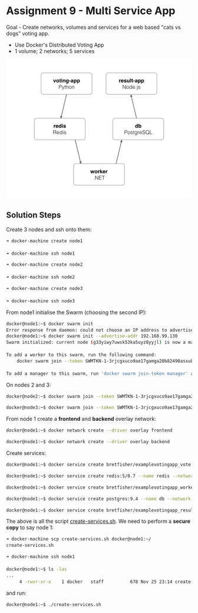 # Assignment 9 - Multi Service App

Goal - Create networks, volumes and services for a web based "cats vs dogs" voting app.

- Use Docker's Distributed Voting App
- 1 volume; 2 networks; 5 services

![Architecture](architecture.png)

## Solution Steps

Create 3 nodes and ssh onto them:

```bash
➜ docker-machine create node1

➜ docker-machine ssh node1
```

```bash
➜ docker-machine create node2

➜ docker-machine ssh node2
```

```bash
➜ docker-machine create node3

➜ docker-machine ssh node3
```

From node1 initialise the Swarm (choosing the second IP):

```bash
docker@node1:~$ docker swarm init
Error response from daemon: could not choose an IP address to advertise since this system has multiple addresses on different interfaces (10.0.2.15 on eth0 and 192.168.99.130 on eth1) - specify one with --advertise-addr
docker@node1:~$ docker swarm init --advertise-addr 192.168.99.130
Swarm initialized: current node (g33yiwy7uwsk53ka5uyz8yyjl) is now a manager.

To add a worker to this swarm, run the following command:
    docker swarm join --token SWMTKN-1-3rjcgxuco9ae17gamga20b82490asxub6i0tqvt8elfq100cff-am0270kf1vgyo474nj39bjkkq 192.168.99.130:2377

To add a manager to this swarm, run 'docker swarm join-token manager' and follow the instructions.
```

On nodes 2 and 3:

```bash
docker@node2:~$ docker swarm join --token SWMTKN-1-3rjcgxuco9ae17gamga20b82490asxub6i0tqvt8elfq100cff-am0270kf1vgyo474nj39bjkkq 192.168.99.130:2377
```

```bash
docker@node3:~$ docker swarm join --token SWMTKN-1-3rjcgxuco9ae17gamga20b82490asxub6i0tqvt8elfq100cff-am0270kf1vgyo474nj39bjkkq 192.168.99.130:2377
```

From node 1 create a **frontend** and **backend** overlay network:

```bash
docker@node1:~$ docker network create --driver overlay frontend
```

```bash
docker@node1:~$ docker network create --driver overlay backend
```

Create services:

```bash
docker@node1:~$ docker service create bretfisher/examplevotingapp_vote --name vote --network frontend -p 80:80 --replicas 2
```

```bash
docker@node1:~$ docker service create redis:5/0.7 --name redis --network frontend --replicas 1
```

```bash
docker@node1:~$ docker service create bretfisher/examplevotingapp_worker:java --name worker --network frontend --network backend --replicas 1
```

```bash
docker@node1:~$ docker service create postgres:9.4 --name db --network backend --replicas 1 --mount type=volume,source=db-data,target=/var/lib/postgresql/data
```

```bash
docker@node1:~$ docker service create bretfisher/examplevotingapp_result --name result --network backend -p 5001:80 --replicas 1
```

The above is all the script [create-services.sh](create-services.sh). We need to perform a **secure copy** to say node 1:

```bash
➜ docker-machine scp create-services.sh docker@node1:~/
create-services.sh
```

```bash
➜ docker-machine ssh node1
   
docker@node1:~$ ls -las
...
     4 -rwxr-xr-x    1 docker   staff          678 Nov 25 23:14 create-services.sh
```

and run:

```bash
docker@node1:~$ ./create-services.sh
```

